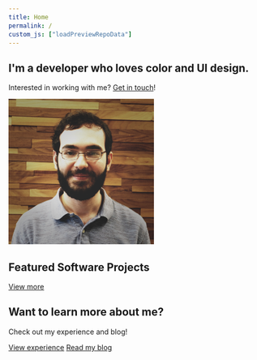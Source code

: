 ```yaml
---
title: Home
permalink: /
custom_js: ["loadPreviewRepoData"]
---
```


<section id="hero-banner" class="container">
    <div id="hero-text">
        <h1 class="title">I'm a developer who loves color and UI design.</h1>
        <p class="subtitle">Interested in working with me? <a href="/contact">Get in touch</a>!</p>
    </div>
    <img src="/assets/img/profile-photo.png" alt="My profile photo" />
</section>

<section id="projects" class="container section">
    <h2 class="heading">Featured Software Projects</h2>
    <div id="project-grid" class="card-grid">
        <!-- Projects get populated here dynamically (see index.js) -->
        <div id="preview-placeholder" class="project">
            <a class="button hollow-button" href="/experience/#projects">View more</a>
        </div>
    </div>
</section>

<section id="cta" class="container section">
    <h2 class="heading">Want to learn more about me?</h2>
    <p class="subtitle">Check out my experience and blog!</p>
    <div id="cta-buttons">
        <a href="/experience" class="button solid-button">View experience</a>
        <a href="/blog" class="button hollow-button">Read my blog</a>
    </div>
</section>
